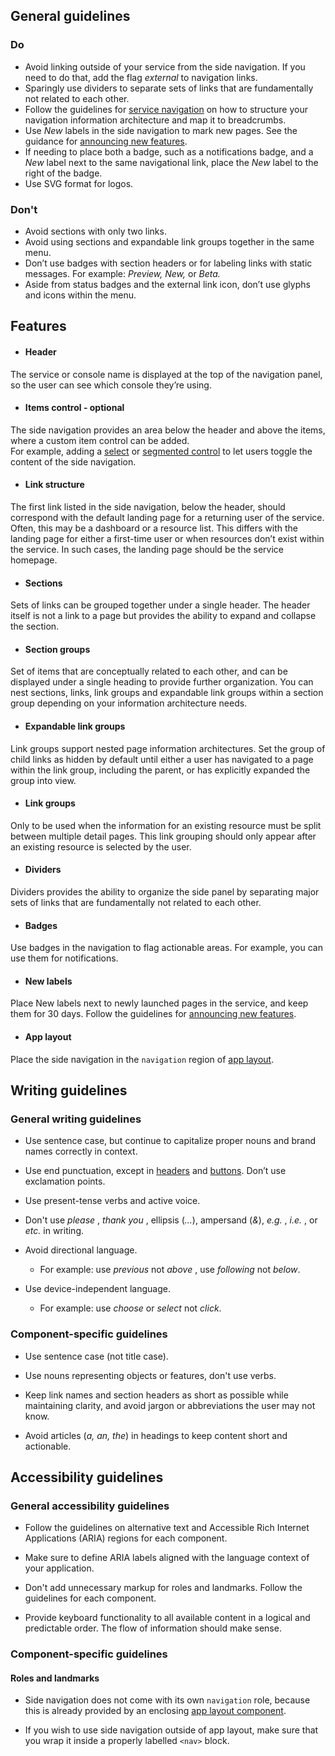 ## General guidelines

### Do

  * Avoid linking outside of your service from the side navigation. If you need to do that, add the flag _external_ to navigation links.
  * Sparingly use dividers to separate sets of links that are fundamentally not related to each other. 
  * Follow the guidelines for [service navigation](/patterns/general/service-navigation/) on how to structure your navigation information architecture and map it to breadcrumbs.
  * Use _New_ labels in the side navigation to mark new pages. See the guidance for [announcing new features](/patterns/general/announcing-new-features/). 
  * If needing to place both a badge, such as a notifications badge, and a _New_ label next to the same navigational link, place the _New_ label to the right of the badge.
  * Use SVG format for logos.



### Don't

  * Avoid sections with only two links.
  * Avoid using sections and expandable link groups together in the same menu. 
  * Don’t use badges with section headers or for labeling links with static messages. For example: _Preview, New,_ or _Beta._
  * Aside from status badges and the external link icon, don’t use glyphs and icons within the menu.



## Features

  * #### Header

The service or console name is displayed at the top of the navigation panel, so the user can see which console they’re using. 

  * #### Items control \- optional

The side navigation provides an area below the header and above the items, where a custom item control can be added.   
For example, adding a [select](/components/select/) or [segmented control](/components/segmented-control/) to let users toggle the content of the side navigation.

  * #### Link structure

The first link listed in the side navigation, below the header, should correspond with the default landing page for a returning user of the service. Often, this may be a dashboard or a resource list. This differs with the landing page for either a first-time user or when resources don’t exist within the service. In such cases, the landing page should be the service homepage.

  * #### Sections

Sets of links can be grouped together under a single header. The header itself is not a link to a page but provides the ability to expand and collapse the section.

  * #### Section groups

Set of items that are conceptually related to each other, and can be displayed under a single heading to provide further organization. You can nest sections, links, link groups and expandable link groups within a section group depending on your information architecture needs.

  * #### Expandable link groups

Link groups support nested page information architectures. Set the group of child links as hidden by default until either a user has navigated to a page within the link group, including the parent, or has explicitly expanded the group into view.

  * #### Link groups

Only to be used when the information for an existing resource must be split between multiple detail pages. This link grouping should only appear after an existing resource is selected by the user.

  * #### Dividers

Dividers provides the ability to organize the side panel by separating major sets of links that are fundamentally not related to each other.

  * #### Badges

Use badges in the navigation to flag actionable areas. For example, you can use them for notifications.

  * #### New labels

Place New labels next to newly launched pages in the service, and keep them for 30 days. Follow the guidelines for [announcing new features](/patterns/general/announcing-new-features/).

  * #### App layout

Place the side navigation in the `navigation` region of [app layout](/components/app-layout/).




## Writing guidelines

### General writing guidelines

  * Use sentence case, but continue to capitalize proper nouns and brand names correctly in context.

  * Use end punctuation, except in [headers](/components/header/?tabId=usage) and [buttons](/components/button/?tabId=usage). Don’t use exclamation points.

  * Use present-tense verbs and active voice.

  * Don't use _please_ , _thank you_ , ellipsis (_..._), ampersand (_&_), _e.g._ , _i.e._ , or _etc._ in writing.

  * Avoid directional language.

    * For example: use _previous_ not _above_ , use _following_ not _below_.

  * Use device-independent language.

    * For example: use _choose_ or _select_ not _click_.




### Component-specific guidelines

  * Use sentence case (not title case).

  * Use nouns representing objects or features, don't use verbs.

  * Keep link names and section headers as short as possible while maintaining clarity, and avoid jargon or abbreviations the user may not know.

  * Avoid articles (_a, an, the_) in headings to keep content short and actionable.




## Accessibility guidelines

### General accessibility guidelines

  * Follow the guidelines on alternative text and Accessible Rich Internet Applications (ARIA) regions for each component.

  * Make sure to define ARIA labels aligned with the language context of your application.

  * Don't add unnecessary markup for roles and landmarks. Follow the guidelines for each component.

  * Provide keyboard functionality to all available content in a logical and predictable order. The flow of information should make sense.




### Component-specific guidelines

#### Roles and landmarks

  * Side navigation does not come with its own `navigation` role, because this is already provided by an enclosing [app layout component](/components/app-layout/).

  * If you wish to use side navigation outside of app layout, make sure that you wrap it inside a properly labelled `<nav>` block.  





